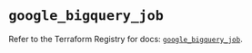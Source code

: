 # `google_bigquery_job`

Refer to the Terraform Registry for docs: [`google_bigquery_job`](https://registry.terraform.io/providers/hashicorp/google/5.45.2/docs/resources/bigquery_job).
